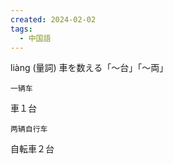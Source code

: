 ```yaml
---
created: 2024-02-02
tags:
  - 中国語
---
```

liàng
(量詞) 車を数える「〜台」「〜両」
```zh-cn
一辆车
```
車１台
```zh-cn
两辆自行车
```
自転車２台
